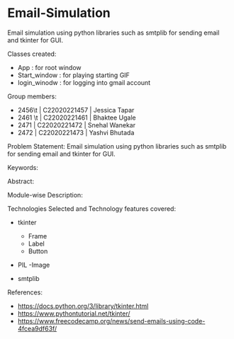 # Email-Simulation
Email simulation using python libraries such as smtplib for sending email and tkinter for GUI.

Classes created:
 - App : for root window
 - Start_window : for playing starting GIF
 - login_winodw : for logging into gmail account

Group members:
- 2456\t   | C22020221457 | Jessica Tapar
- 2461 \t  | C22020221461 | Bhaktee Ugale
- 2471   | C22020221472 | Snehal Wanekar
- 2472   | C22020221473 | Yashvi Bhutada
  
Problem Statement: Email simulation using python libraries such as smtplib for sending email and tkinter for GUI.

Keywords:

Abstract:

Module-wise Description:

Technologies Selected and Technology features covered:
 - tkinter
     - Frame
     - Label
     - Button
      
 - PIL
     -Image
 - smtplib
      


References:
 - https://docs.python.org/3/library/tkinter.html
 - https://www.pythontutorial.net/tkinter/
 - https://www.freecodecamp.org/news/send-emails-using-code-4fcea9df63f/
